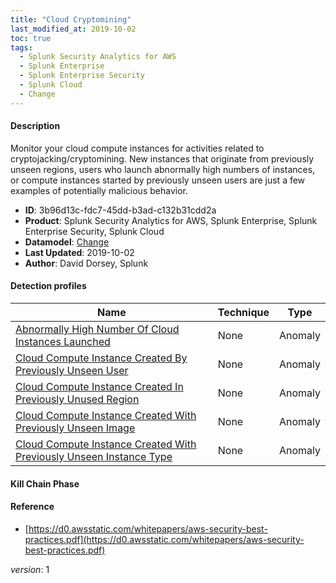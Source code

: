 ```yaml
---
title: "Cloud Cryptomining"
last_modified_at: 2019-10-02
toc: true
tags:
  - Splunk Security Analytics for AWS
  - Splunk Enterprise
  - Splunk Enterprise Security
  - Splunk Cloud
  - Change
---
```


#### Description

Monitor your cloud compute instances for activities related to cryptojacking/cryptomining. New instances that originate from previously unseen regions, users who launch abnormally high numbers of instances, or compute instances started by previously unseen users are just a few examples of potentially malicious behavior.

- **ID**: 3b96d13c-fdc7-45dd-b3ad-c132b31cdd2a
- **Product**: Splunk Security Analytics for AWS, Splunk Enterprise, Splunk Enterprise Security, Splunk Cloud
- **Datamodel**: [Change](https://docs.splunk.com/Documentation/CIM/latest/User/Change)
- **Last Updated**: 2019-10-02
- **Author**: David Dorsey, Splunk

#### Detection profiles

| Name        | Technique   | Type         |
| ----------- | ----------- |--------------|
| [Abnormally High Number Of Cloud Instances Launched](/cloud/abnormally_high_number_of_cloud_instances_launched/) | None | Anomaly |
| [Cloud Compute Instance Created By Previously Unseen User](/cloud/cloud_compute_instance_created_by_previously_unseen_user/) | None | Anomaly |
| [Cloud Compute Instance Created In Previously Unused Region](/cloud/cloud_compute_instance_created_in_previously_unused_region/) | None | Anomaly |
| [Cloud Compute Instance Created With Previously Unseen Image](/cloud/cloud_compute_instance_created_with_previously_unseen_image/) | None | Anomaly |
| [Cloud Compute Instance Created With Previously Unseen Instance Type](/cloud/cloud_compute_instance_created_with_previously_unseen_instance_type/) | None | Anomaly |

#### Kill Chain Phase



#### Reference

* [https://d0.awsstatic.com/whitepapers/aws-security-best-practices.pdf](https://d0.awsstatic.com/whitepapers/aws-security-best-practices.pdf)



_version_: 1